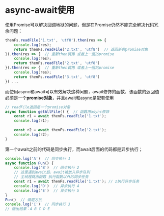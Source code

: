 # async-await使用

使用Promise可以解决回调地狱的问题，但是在Promise仍然不能完全解决代码冗余问题：

```js
thenFs.readFile('1.txt', 'utf8').then(res => {
    console.log(res);
    return thenFs.readFile('2.txt', 'utf8')  // 返回新的promise对象
}).then(res => {  // 重新then调用 或者上一层的promise
    console.log(res);
    return thenFs.readFile('2.txt', 'utf8')
}).then(res => {  // 重新then调用 或者上一层的promise
    console.log(res);
    return thenFs.readFile('3.txt', 'utf8')
}) ...
```

而使用async和await可以有效解决这种问题，await修饰的函数，该函数的返回值必须是一个**promise对象**，并且await和async是配套使用

```js
// readFile返回是一个promise对象
async function getAllFile() {  // 函数用async修饰
    const r1 = await thenFs.readFile('1.txt');
    console.log(r1);
    
    const r2 = await thenFs.readFile('2.txt');
    console.log(r2);
}
```

第一个await之前的代码是同步执行，而await后面的代码都是异步执行；

```js
console.log('A')  // 同步执行 1
async function Fun() {
    console.log('B')  // 同步执行 2
    // 这里遇到await后，await被放入异步队列
    // 主线程跳出函数 执行函数以外的同步任务
    const r1 = await thenFs.readFile('1.txt'); // z执行异步任务
    console.log('D')  // 异步执行 4
    console.log('E')  // 异步执行 5
}
Fun()  // 调用方法
console.log('C')  // 同步执行 3
// 输出结果：A B C D E
```

